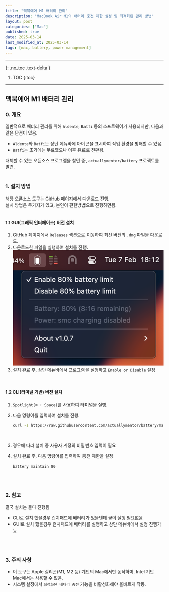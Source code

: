 ```yaml
---
title: "맥북에어 M1 배터리 관리"
description: "MacBook Air M1의 배터리 충전 제한 설정 및 최적화된 관리 방법"
layout: post
categories: ["Mac"]
published: true
date: 2025-03-14
last_modified_at: 2025-03-14
tags: [mac, battery, power management]
---
```

---
{: .no_toc .text-delta }

1. TOC
{:toc}
---

<!-- 글의 제목은 ##
    나머지 큰 제목은 ###
    이후 나머지는 3개이상 -->

## 맥북에어 M1 배터리 관리

### 0. 개요
일반적으로 배터리 관리를 위해 `Aldente`, `Batfi` 등의 소프트웨어가 사용되지만, 다음과 같은 단점이 있음.

- `Aldente`와 `Batfi`는 상단 메뉴바에 아이콘을 표시하여 작업 환경을 방해할 수 있음.
- `Batfi`는 초기에는 무료였으나 이후 유료로 전환됨.

대체할 수 있는 오픈소스 프로그램을 찾던 중, `actuallymentor/battery` 프로젝트를 발견.<br>
<br>

### 1. 설치 방법
해당 오픈소스 도구는 [GitHub 페이지](https://github.com/actuallymentor/battery)에서 다운로드 진행.<br>
설치 방법은 두가지가 있고, 본인이 편한방법으로 진행하면됨.<br>
<br>

#### 1.1 GUI(그래픽 인터페이스) 버전 설치
1. GitHub 페이지에서 `Releases` 섹션으로 이동하여 최신 버전의 `.dmg` 파일을 다운로드.
2. 다운로드한 파일을 실행하여 설치를 진행.
![mac-battery-limiter-1](/assets/img/2025-03-14-mac-battery-limiter-1.png)
3. 설치 완료 후, 상단 메뉴바에서 프로그램을 실행하고 `Enable or Disable` 설정<br>
<br>

#### 1.2 CLI(터미널 기반) 버전 설치
1. `Spotlight(⌘ + Space)`를 사용하여 터미널을 실행.
2. 다음 명령어를 입력하여 설치를 진행.

   ```sh
   curl -s https://raw.githubusercontent.com/actuallymentor/battery/main/setup.sh | bash
   ```
<br>

3. 경우에 따라 설치 중 사용자 계정의 비밀번호 입력이 필요
4. 설치 완료 후, 다음 명령어를 입력하여 충전 제한을 설정

   ```sh
   battery maintain 80
   ```
<br>
<br>

### 2. 참고
결국 설치는 둘다 진행됨 
- CLI로 설치 했을경우 런치패드에 배터리가 있을텐데 굳이 실행 필요없음
- GUI로 설치 했을경우 런치패드에 배터리를 실행하고 상단 메뉴바에서 설정 진행가능
<br>
<br>

### 3. 주의 사항
- 이 도구는 Apple 실리콘(M1, M2 등) 기반의 Mac에서만 동작하며, Intel 기반 Mac에서는 사용할 수 없음.
- 시스템 설정에서 `최적화된 배터리 충전` 기능을 비활성화해야 올바르게 작동.
<br>
<br>